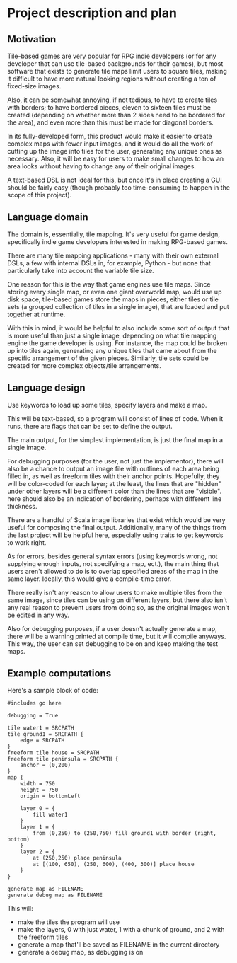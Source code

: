 # Project description and plan

## Motivation

Tile-based games are very popular for RPG indie developers (or for any developer that can use tile-based backgrounds for their games), but most software that exists to generate tile maps limit users to square tiles, making it difficult to have more natural looking regions without creating a ton of fixed-size images.

Also, it can be somewhat annoying, if not tedious, to have to create tiles with borders; to have bordered pieces, eleven to sixteen tiles must be created (depending on whether more than 2 sides need to be bordered for the area), and even more than this must be made for diagonal borders.

In its fully-developed form, this product would make it easier to create complex maps with fewer input images, and it would do all the work of cutting up the image into tiles for the user, generating any unique ones as necessary.
Also, it will be easy for users to make small changes to how an area looks without having to change any of their original images.

A text-based DSL is not ideal for this, but once it's in place creating a GUI should be fairly easy (though probably too time-consuming to happen in the scope of this project).

## Language domain

The domain is, essentially, tile mapping. It's very useful for game design, specifically indie game developers interested in making RPG-based games.

There are many tile mapping applications - many with their own external DSLs, a few with internal DSLs in, for example, Python - but none that particularly take into account the variable tile size.

One reason for this is the way that game engines use tile maps. Since storing every single map, or even one giant overworld map, would use up disk space, tile-based games store the maps in pieces, either tiles or tile sets (a grouped collection of tiles in a single image), that are loaded and put together at runtime.

With this in mind, it would be helpful to also include some sort of output that is more useful than just a single image, depending on what tile mapping engine the game developer is using.
For instance, the map could be broken up into tiles again, generating any unique tiles that came about from the specific arrangement of the given pieces.
Similarly, tile sets could be created for more complex objects/tile arrangements.

## Language design

Use keywords to load up some tiles, specify layers and make a map.

This will be text-based, so a program will consist of lines of code. When it runs, there are flags that can be set to define the output.

The main output, for the simplest implementation, is just the final map in a single image.

For debugging purposes (for the user, not just the implementor), there will also be a chance to output an image file with outlines of each area being filled in, as well as freeform tiles with their anchor points. Hopefully, they will be color-coded for each layer; at the least, the lines that are "hidden" under other layers will be a different color than the lines that are "visible". 
here should also be an indication of bordering, perhaps with different line thickness.

There are a handful of Scala image libraries that exist which would be very useful for composing the final output. Additionally, many of the things from the last project will be helpful here, especially using traits to get keywords to work right.

As for errors, besides general syntax errors (using keywords wrong, not supplying enough inputs, not specifying a map, ect.), the main thing that users aren't allowed to do is to overlap specified areas of the map in the same layer. Ideally, this would give a compile-time error.

There really isn't any reason to allow users to make multiple tiles from the same image, since tiles can be using on different layers, but there also isn't any real reason to prevent users from doing so, as the original images won't be edited in any way.

Also for debugging purposes, if a user doesn't actually generate a map, there will be a warning printed at compile time, but it will compile anyways. This way, the user can set debugging to be on and keep making the test maps.


## Example computations

Here's a sample block of code:

```
#includes go here

debugging = True

tile water1 = SRCPATH
tile ground1 = SRCPATH {
	edge = SRCPATH
}
freeform tile house = SRCPATH
freeform tile peninsula = SRCPATH {
	anchor = (0,200)
}
map {
	width = 750
	height = 750
	origin = bottomLeft

	layer 0 = {
		fill water1
	}
	layer 1 = {
		from (0,250) to (250,750) fill ground1 with border (right, bottom)
	}
	layer 2 = {
		at (250,250) place peninsula
		at [(100, 650), (250, 600), (400, 300)] place house
	}
}

generate map as FILENAME
generate debug map as FILENAME

```

This will:
* make the tiles the program will use
* make the layers, 0 with just water, 1 with a chunk of ground, and 2 with the freeform tiles
* generate a map that'll be saved as FILENAME in the current directory
* generate a debug map, as debugging is on
